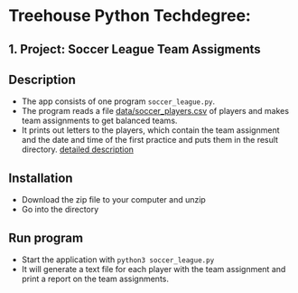 # Treehouse Python Techdegree:
## 1. Project: Soccer League Team Assigments

## Description
- The app consists of one program `soccer_league.py`.
- The program reads a file [data/soccer_players.csv](data/soccer_players.csv) of players
and makes team assignments to get balanced teams.
- It prints out letters to the players, which contain the team assignment and the date and time of the first practice and puts them in the result directory.
[detailed description](docs/assigment.md)

## Installation
- Download the zip file to your computer and unzip
- Go into the directory

## Run program
- Start the application with `python3 soccer_league.py`
- It will generate a text file for each player with the team assignment and print a report on the team assignments.
